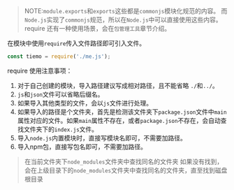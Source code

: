 > NOTE:`module.exports`和`exports`这些都是`commonjs`模块化规范的内容。
> 而`Node.js`实现了`commonjs`规范，所以在`Node.js`中可以直接使用这些内容。
> require 还有一种使用场景，会在`包管理工具`章节介绍。

在模块中使用`require`传入文件路径即可引入文件。

```js
const tiemo = require('./me.js');
```

require 使用注意事项：

1. 对于自己创建的模块，导入路径建议写成相对路径，且不能省略 `./`和`../`。
2. `js`和`json`文件可以省略后缀名。
3. 如果导入其他类型的文件，会以`js`文件进行处理。
4. 如果导入的路径是个文件夹，首先是检测该文件夹下`package.json`文件中`main`属性对应的文件。如果`main`属性不存在，或者`package.json`不存在，会自动查找文件夹下的`index.js`文件。
5. 导入`node.js`内置模块时，直接写模块名即可，不需要加路径。
6. 导入npm包，直接写包名即可，不需要加路径。
>在当前文件夹下`node_modules`文件夹中查找同名的文件夹 
> 如果没有找到，会在上级目录下的`node_modules`文件夹中查找同名的文件夹，直至找到磁盘根目录